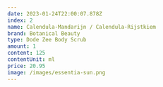 ```yaml
---
date: 2023-01-24T22:00:07.878Z
index: 2
name: Calendula-Mandarijn / Calendula-Rijstkiem
brand: Botanical Beauty
type: Dode Zee Body Scrub
amount: 1
content: 125
contentUnit: ml
price: 20.95
image: /images/essentia-sun.png
---
```

